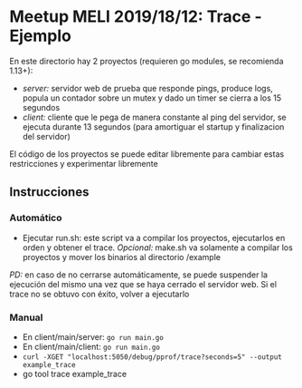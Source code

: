 # Meetup MELI 2019/18/12: Trace - Ejemplo

En este directorio hay 2 proyectos (requieren go modules, se recomienda 1.13+):

- *server:* servidor web de prueba que responde pings, produce logs, popula un contador sobre un mutex y dado un timer se cierra a los 15 segundos
- *client:* cliente que le pega de manera constante al ping del servidor, se ejecuta durante 13 segundos (para amortiguar el startup y finalizacion del servidor)

El código de los proyectos se puede editar libremente para cambiar estas restricciones y experimentar libremente

## Instrucciones

### Automático

- Ejecutar run.sh: este script va a compilar los proyectos, ejecutarlos en orden y obtener el trace. *Opcional:* make.sh va solamente a compilar los proyectos y mover los binarios al directorio /example

*PD:* en caso de no cerrarse automáticamente, se puede suspender la ejecución del mismo una vez que se haya cerrado el servidor web. Si el trace no se obtuvo con éxito, volver a ejecutarlo

### Manual

- En client/main/server: `go run main.go`
- En client/main/client: `go run main.go`
- `curl -XGET "localhost:5050/debug/pprof/trace?seconds=5" --output example_trace`
- go tool trace example_trace